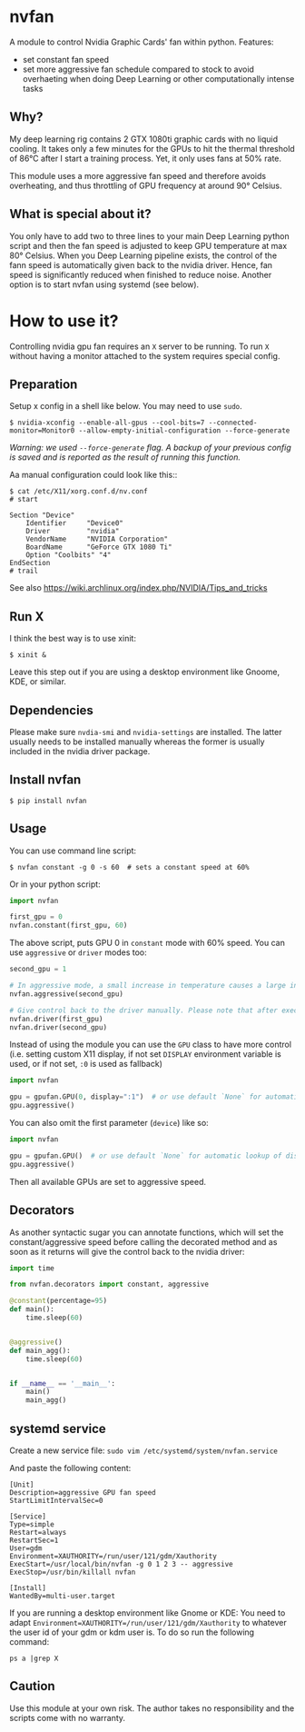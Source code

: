 nvfan
======

A module to control Nvidia Graphic Cards' fan within python. Features:
* set constant fan speed
* set more aggressive fan schedule compared to stock to avoid overhaeting when doing Deep Learning or other computationally intense tasks

## Why?

My deep learning rig contains 2 GTX 1080ti graphic cards with no liquid cooling. It takes only a few minutes for the GPUs to hit the thermal threshold of 86°C after I start a training process. Yet, it only uses fans at 50% rate.

This module uses a more aggressive fan speed and therefore avoids overheating, and thus throttling of GPU frequency at around 90° Celsius. 

## What is special about it?

You only have to add two to three lines to your main Deep Learning python script and then the fan speed is adjusted to keep GPU temperature at max 80° Celsius. When you Deep Learning pipeline exists, the control of the fann speed is automatically given back to the nvidia driver. Hence, fan speed is significantly reduced when finished to reduce noise. Another option is to start nvfan using systemd (see below).

# How to use it?

Controlling nvidia gpu fan requires an `X` server to be running. To run `X` without having a monitor attached to the system requires special config.


## Preparation

Setup x config in a shell like below. You may need to use `sudo`.

```shell
$ nvidia-xconfig --enable-all-gpus --cool-bits=7 --connected-monitor=Monitor0 --allow-empty-initial-configuration --force-generate
```

*Warning: we used `--force-generate` flag. A backup of your previous config is saved and is reported as the result of running this function.*


Aa manual configuration could look like this::

```shell
$ cat /etc/X11/xorg.conf.d/nv.conf 
# start

Section "Device"
    Identifier     "Device0"
    Driver         "nvidia"
    VendorName     "NVIDIA Corporation"
    BoardName      "GeForce GTX 1080 Ti"
    Option "Coolbits" "4"
EndSection
# trail
```

See also https://wiki.archlinux.org/index.php/NVIDIA/Tips_and_tricks

## Run X

I think the best way is to use xinit:

```shell
$ xinit &
```

Leave this step out if  you are  using a desktop environment like Gnoome, KDE, or similar.

## Dependencies

Please make sure `nvdia-smi` and `nvidia-settings` are installed. The latter usually needs to be installed manually whereas the former is usually included in the nvidia driver package.

## Install nvfan

```shell
$ pip install nvfan
```

## Usage

You can use command line script:

```shell
$ nvfan constant -g 0 -s 60  # sets a constant speed at 60%
```

Or in your python script:

```python
import nvfan

first_gpu = 0
nvfan.constant(first_gpu, 60)
```

The above script, puts GPU 0 in `constant` mode with 60% speed. You can use `aggressive` or `driver` modes too:

```python
second_gpu = 1

# In aggressive mode, a small increase in temperature causes a large increase in fan speed.
nvfan.aggressive(second_gpu)

# Give control back to the driver manually. Please note that after execution is finished, this line is automatically called so you don't have to.
nvfan.driver(first_gpu)
nvfan.driver(second_gpu)
```

Instead of using the module you can use the `GPU` class to have more control (i.e. setting custom X11 display, if not set `DISPLAY` environment variable is used, or if not set, `:0` is used as fallback)

```python
import nvfan

gpu = gpufan.GPU(0, display=":1")  # or use default `None` for automatic lookup of display
gpu.aggressive()
```

You can also omit the first parameter (`device`) like so:

```python
import nvfan

gpu = gpufan.GPU()  # or use default `None` for automatic lookup of display
gpu.aggressive()
```

Then all available GPUs are set to aggressive speed.

## Decorators

As another syntactic sugar you can annotate functions, which will set the constant/aggressive speed before calling the decorated method and as soon as it returns will give the control back to the nvidia driver:

```python
import time

from nvfan.decorators import constant, aggressive

@constant(percentage=95)
def main():
    time.sleep(60)


@aggressive()
def main_agg():
    time.sleep(60)


if __name__ == '__main__':
    main()
    main_agg()
```

## systemd service

Create a new service file:
```sudo vim /etc/systemd/system/nvfan.service```

And paste the following content:

```
[Unit]
Description=aggressive GPU fan speed
StartLimitIntervalSec=0

[Service]
Type=simple
Restart=always
RestartSec=1
User=gdm
Environment=XAUTHORITY=/run/user/121/gdm/Xauthority
ExecStart=/usr/local/bin/nvfan -g 0 1 2 3 -- aggressive
ExecStop=/usr/bin/killall nvfan

[Install]
WantedBy=multi-user.target
```

If you are running a desktop environment like Gnome or KDE:
You need to adapt `Environment=XAUTHORITY=/run/user/121/gdm/Xauthority` to whatever the user id of your gdm or kdm user is.
To do so run the following command:

```
ps a |grep X
```

## Caution

Use this module at your own risk. The author takes no responsibility and the scripts come with no warranty.
